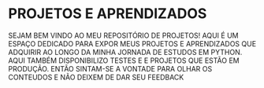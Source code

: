 # PROJETOS E APRENDIZADOS

SEJAM BEM VINDO AO MEU REPOSITÓRIO DE PROJETOS!
AQUI É UM ESPAÇO DEDICADO PARA EXPOR MEUS PROJETOS E APRENDIZADOS QUE ADQUIRIR AO LONGO DA MINHA JORNADA DE ESTUDOS EM PYTHON.
AQUI TAMBÉM DISPONIBILIZO TESTES E E PROJETOS QUE ESTÃO EM PRODUÇÃO.
ENTÃO SINTAM-SE A VONTADE PARA OLHAR OS CONTEUDOS E NÃO DEIXEM DE DAR SEU FEEDBACK
